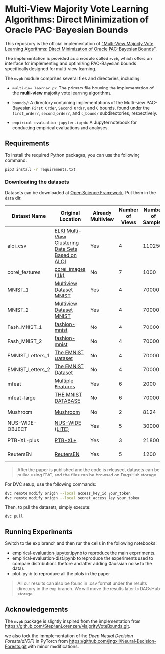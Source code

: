 # Multi-View Majority Vote Learning Algorithms: Direct Minimization of Oracle PAC-Bayesian Bounds

This repository is the official implementation of ["Multi-View Majority Vote Learning Algorithms: Direct Minimization of Oracle PAC-Bayesian Bounds"](https://openreview.net/pdf?id=htR4Ecdr2V).

The implementation is provided as a module called `mvpb`, which offers an interface for implementing and optimizing PAC-Bayesian bounds specifically designed for multi-view learning.

The `mvpb` module comprises several files and directories, including:

- `multiview_learner.py`: The primary file housing the implementation of the **multi-view** majority vote learning algorithms.

- `bounds/`: A directory containing implementations of the Multi-view PAC-Bayesian `First Order`, `Second Order`, and `C` bounds, found under the `first_order/`, `second_order/`, and `c_bound/` subdirectories, respectively.

- `empirical-evaluation-jupyter.ipynb`: A Jupyter notebook for conducting empirical evaluations and analyses.

## Requirements

To install the required Python packages, you can use the following command:

```sh
pip3 install -r requirements.txt
```

### Downloading the datasets

Datasets can be downloaded  at [Open Science Framework](https://osf.io/xh5qs/?view_only=966ab35b04bd4e478491038941f7c141). Put them in the `data` dir.

| Dataset Name      | Original Location | Already Multiview | Number of Views | Number of Samples | Number of Classes | Size    |
|-------------------|-----------------|-------------------|-----------------|-------------------|-------------------|---------|
| aloi_csv        | [ELKI Multi-View Clustering Data Sets Based on ALOI](https://doi.org/10.5281/zenodo.6355684)        | Yes      | 4               | 110250              | 1000                | 673,4 MB   |
| corel_features         | [corel_images (1k)](https://www.kaggle.com/datasets/elkamel/corel-images)        | No      | 7               | 1000              | 10                | 29,9 MB  |
| MNIST_1         | [Multiview Dataset MNIST](https://github.com/goyalanil/Multiview_Dataset_MNIST)        | Yes      | 4               | 70000               | 10                 | 318,7 MB   |
| MNIST_2         | [Multiview Dataset MNIST](https://github.com/goyalanil/Multiview_Dataset_MNIST)        | Yes      | 4               | 70000               | 10                 | 338,3 MB   |
| Fash_MNIST_1         | [fashion-mnist](https://github.com/zalandoresearch/fashion-mnist)        | No      | 4               | 70000               | 10                 | 155,6 MB   |
| Fash_MNIST_2         | [fashion-mnist](https://github.com/zalandoresearch/fashion-mnist)        | No      | 4               | 70000               | 10                 | 177,6 MB   |
| EMNIST_Letters_1         | [The EMNIST Dataset](https://www.nist.gov/itl/products-and-services/emnist-dataset)        | No      | 4               | 70000               | 10                 | 201,1 MB   |
| EMNIST_Letters_2         | [The EMNIST Dataset](https://www.nist.gov/itl/products-and-services/emnist-dataset)        | No      | 4               | 70000               | 10                 | 227,7 MB   |
| mfeat         | [Multiple Features](https://archive.ics.uci.edu/dataset/72/multiple+features)        | Yes      | 6               | 2000               | 10                 | 17,5 MB   |
| mfeat-large         | [THE MNIST DATABASE](http://yann.lecun.com/exdb/mnist/)        | No      | 6               | 70000               | 10                 | 389,5 MB   |
| Mushroom         | [Mushroom](https://archive.ics.uci.edu/dataset/73/mushroom)        | No      | 2               | 8124               | 2                 | 0.4 MB   |
| NUS-WIDE-OBJECT         | [NUS-WIDE (LITE)](https://lms.comp.nus.edu.sg/wp-content/uploads/2019/research/nuswide/NUS-WIDE.html)        | Yes      | 5               | 30000               | 31                 | 231,4 MB   |
| PTB-XL-plus         | [PTB-XL+](https://physionet.org/content/ptb-xl-plus/1.0.1/)        | Yes      | 3               | 21800               | 5 Superclasses                 | 248 MB   |
| ReutersEN         | [ReutersEN](http://membres-lig.imag.fr/grimal/)        | Yes      | 5               | 1200               | 6                 | 22,1 MB   |

> After the paper is published and the code is released, datasets can be pulled using DVC, and the files can be browsed on DagsHub storage.

For DVC setup, use the following commands:

```sh
dvc remote modify origin --local access_key_id your_token 
dvc remote modify origin --local secret_access_key your_token
```

Then, to pull the datasets, simply execute:

```sh
dvc pull
```

## Running Experiments

Switch to the exp branch and then run the cells in the following notebooks:
- empirical-evaluation-jupyter.ipynb to reproduce the main experiments.
- empirical-evaluation-dist.ipynb to reproduce the experiments used to compare distributions (before and after adding Gaussian noise to the data).
- plot.ipynb to reproduce all the plots in the paper.

> All our results can also be found in .csv format under the results directory in the exp branch.
> We will move the results later to DAGsHub storage.

## Acknowledgements

The `mvpb` package is slightly inspired from the implementation from <https://github.com/StephanLorenzen/MajorityVoteBounds.git>.

we also took the immplementation of the *Deep Neural Decision Forests(dNDF)* in PyTorch from <https://github.com/jingxil/Neural-Decision-Forests.git> with minor modifications.

